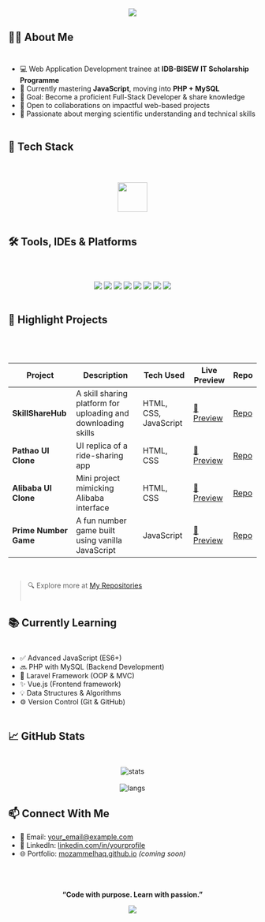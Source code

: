 <h1 align="center">
  <img src="https://readme-typing-svg.demolab.com/?font=Fira+Code&weight=700&size=22&duration=3000&pause=300&color=00FFB3&center=true&vCenter=true&width=700&lines=Hi+I%27m+Mozammel+Haq;Aspiring+Full-stack+Web+Developer;Lifelong+Learner+%7C+Tech+Explorer;End-to-end+web+dev%2C+CMS+%26+non-CMS+projects;Let%27s+Build+Something+Awesome"/>
</h1>


## 👨‍💻 About Me <br><br>

- 💻 Web Application Development trainee at **IDB-BISEW IT Scholarship Programme**
- 📘 Currently mastering **JavaScript**, moving into **PHP + MySQL**
- 🎯 Goal: Become a proficient Full-Stack Developer & share knowledge
- 🤝 Open to collaborations on impactful web-based projects
- 🧠 Passionate about merging scientific understanding and technical skills <br><br>

## 💼 Tech Stack <br><br>


  <p align="center">
    <br>
    <img src="https://skillicons.dev/icons?i=html,css,bootstrap,tailwind,js,react,php,mysql,laravel,vue,git,github,vscode" height="60"/><br><br>
  </p>




## 🛠️ Tools, IDEs & Platforms <br><br>

<p align="center">
  <br>
  <img src="https://img.shields.io/badge/VS%20Code-007ACC?style=flat&logo=visual-studio-code&logoColor=white"/>
  <img src="https://img.shields.io/badge/Git-F05032?style=flat&logo=git&logoColor=white"/>
  <img src="https://img.shields.io/badge/GitHub-181717?style=flat&logo=github&logoColor=white"/>
  <img src="https://img.shields.io/badge/Chrome%20DevTools-4285F4?style=flat&logo=google-chrome&logoColor=white"/>
  <img src="https://img.shields.io/badge/Netlify-00C7B7?style=flat&logo=netlify&logoColor=white"/>
  <img src="https://img.shields.io/badge/XAMPP-FB7A24?style=flat&logo=xampp&logoColor=white"/>
  <img src="https://img.shields.io/badge/Figma-F24E1E?style=flat&logo=figma&logoColor=white"/>
  <img src="https://img.shields.io/badge/Photoshop-31A8FF?style=flat&logo=adobe-photoshop&logoColor=white"/><br><br>
</p>



## 🚀 Highlight Projects <br><br>

<table width="100%">
  <br>
  <thead>
    <tr>
      <th>Project</th>
      <th>Description</th>
      <th>Tech Used</th>
      <th>Live Preview</th>
      <th>Repo</th>
    </tr>
  </thead>
  <tbody>
    <tr>
      <td><b>SkillShareHub</b></td>
      <td>A skill sharing platform for uploading and downloading skills</td>
      <td>HTML, CSS, JavaScript</td>
      <td><a href="#">🔗 Preview</a></td>
      <td><a href="https://github.com/MozammelHaq/SkillShareHub">Repo</a></td>
    </tr>
    <tr>
      <td><b>Pathao UI Clone</b></td>
      <td>UI replica of a ride-sharing app</td>
      <td>HTML, CSS</td>
      <td><a href="#">🔗 Preview</a></td>
      <td><a href="https://github.com/MozammelHaq/Pathao-Clone">Repo</a></td>
    </tr>
    <tr>
      <td><b>Alibaba UI Clone</b></td>
      <td>Mini project mimicking Alibaba interface</td>
      <td>HTML, CSS</td>
      <td><a href="#">🔗 Preview</a></td>
      <td><a href="https://github.com/MozammelHaq/Alibaba-Clone"> Repo</a></td>
    </tr>
    <tr>
      <td><b>Prime Number Game</b></td>
      <td>A fun number game built using vanilla JavaScript</td>
      <td>JavaScript</td>
      <td><a href="#">🔗 Preview</a></td>
      <td><a href="https://github.com/MozammelHaq/Prime-Number-Game"> Repo</a></td>
    </tr>
  </tbody>
</table><br>

> 🔍 Explore more at [My Repositories](https://github.com/MozammelHaq?tab=repositories) <br><br>


## 📚 Currently Learning <br><br>

- ✅ Advanced JavaScript (ES6+)
- 🔜 PHP with MySQL (Backend Development)
- 📌 Laravel Framework (OOP & MVC)
- ✨ Vue.js (Frontend framework)
- 💡 Data Structures & Algorithms
- ⚙️ Version Control (Git & GitHub) <br><br>



## 📈 GitHub Stats <br><br>

<p align="center">
  <img src="https://github-readme-stats.vercel.app/api?username=MozammelHaq&show_icons=true&theme=tokyonight" alt="stats" />
  <br>

  <br>
  <img src="https://github-readme-stats.vercel.app/api/top-langs/?username=MozammelHaq&layout=compact&theme=tokyonight" alt="langs" />
  <br>
</p>



## 📫 Connect With Me <br>

- 📧 Email: [your_email@example.com](mailto:your_email@example.com)
- 🔗 LinkedIn: [linkedin.com/in/yourprofile](https://linkedin.com/in/yourprofile)
- 🌐 Portfolio: [mozammelhaq.github.io](https://mozammelhaq.github.io) *(coming soon)*


<p align="center">
  <br><br><br>
  <b>“Code with purpose. Learn with passion.”
    <p align="center">
  <img src="https://capsule-render.vercel.app/api?type=blur&height=150&color=00FFB3&text=Let's%20Build%20Something%20Awesome&section=footer&reversal=true&fontColor=FFF&fontSize=32&fontAlignY=64"/>
</p>
</p>

